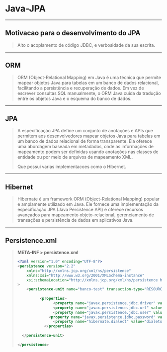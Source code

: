 # Java-JPA

---

## Motivacao para o desenvolvimento do JPA

> Alto o acoplamento de código JDBC, e verbosidade da sua escrita.

---

## ORM

> ORM (Object-Relational Mapping) em Java é uma técnica que permite mapear objetos Java para tabelas em um banco de dados relacional, facilitando a persistência e recuperação de dados. Em vez de escrever consultas SQL manualmente, o ORM Java cuida da tradução entre os objetos Java e o esquema do banco de dados.

---

## JPA

> A especificação JPA define um conjunto de anotações e APIs que permitem aos desenvolvedores mapear objetos Java para tabelas em um banco de dados relacional de forma transparente. Ela oferece uma abordagem baseada em metadados, onde as informações de mapeamento podem ser definidas usando anotações nas classes de entidade ou por meio de arquivos de mapeamento XML.
>
> Que possui varias implementacoes como o Hibernet.

----

## Hibernet

> Hibernate é um framework ORM (Object-Relational Mapping) popular e amplamente utilizado em Java. Ele fornece uma implementação da especificação JPA (Java Persistence API) e oferece recursos avançados para mapeamento objeto-relacional, gerenciamento de transações e persistência de dados em aplicativos Java.

---

## Persistence.xml

> **META-INF > persistence.xml**
>
> ```xml
> <?xml version="1.0" encoding="UTF-8"?>
> <persistence version="2.2"
>     xmlns="http://xmlns.jcp.org/xml/ns/persistence"
>     xmlns:xsi="http://www.w3.org/2001/XMLSchema-instance"
>     xsi:schemaLocation="http://xmlns.jcp.org/xml/ns/persistence http://xmlns.jcp.org/xml/ns/persistence/persistence_2_2.xsd"
> >
>     <persistence-unit name="banco-test" transaction-type="RESOURCE_LOCAL || JTA">
>         
> 		    <properties>
>                 <property name="javax.persistence.jdbc.driver" value="classe do driver do DB"/>
>                 <property name="javax.persistence.jdbc.url" value="URL de conexao DB"/>
>                 <property name="javax.persistence.jdbc.user" value="user"/>
> 				<property name="javax.persistence.jdbc.password" value="password"/>
>                 <property name="hibernate.dialect" value="dialeto do DB"/>
>             </properties>
>         
> 	</persistence-unit>
>     
> </persistence>
> ```
>
> 

